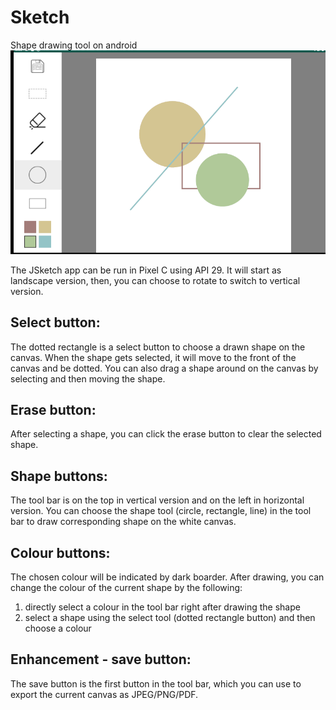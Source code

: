 # Sketch
Shape drawing tool on android
![Alt text](./demo.png?raw=true "Title")

The JSketch app can be run in Pixel C using API 29. It will start as landscape version, then, you can choose to rotate to switch to vertical version.

## Select button:
The dotted rectangle is a select button to choose a drawn shape on the canvas. When the shape gets selected, it will move to the front of the canvas and be dotted. 
You can also drag a shape around on the canvas by selecting and then moving the shape.

## Erase button:
After selecting a shape, you can click the erase button to clear the selected shape.

## Shape buttons:
The tool bar is on the top in vertical version and on the left in horizontal version. You can choose the shape tool (circle, rectangle, line) in the tool bar to draw corresponding shape on the white canvas. 

## Colour buttons:
The chosen colour will be indicated by dark boarder.
After drawing, you can change the colour of the current shape by the following:
1. directly select a colour in the tool bar right after drawing the shape
2. select a shape using the select tool (dotted rectangle button) and then choose a colour

## Enhancement - save button:
The save button is the first button in the tool bar, which you can use to export the current canvas as JPEG/PNG/PDF.
